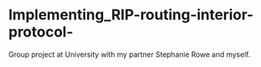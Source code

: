 # Implementing_RIP-routing-interior-protocol-
Group project at University with my partner Stephanie Rowe and myself.

